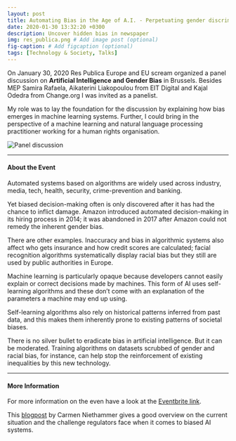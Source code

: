 ```yaml
---
layout: post
title: Automating Bias in the Age of A.I. - Perpetuating gender discrimination
date: 2020-01-30 13:32:20 +0300
description: Uncover hidden bias in newspaper
img: res_publica.png # Add image post (optional)
fig-caption: # Add figcaption (optional)
tags: [Technology & Society, Talks]
---
```



On January 30, 2020 Res Publica Europe and EU scream organized a panel discussion on **Artificial Intelligence and Gender Bias** in Brussels. Besides MEP Samira Rafaela, Aikaterini Liakopoulou from EIT Digital and Kajal Odedra from Change.org I was invited as a panelist.

My role was to lay the foundation for the discussion by explaining how bias emerges in machine learning systems. Further, I could bring in the perspective of a machine learning and natural language processing practitioner working for a human rights organisation.



![Panel discussion]({{site.baseurl}}/assets/img/bias_in_ai.png)



_ __ __



#### About the Event

Automated systems based on algorithms are widely used across  industry, media, tech, health, security, crime-prevention and banking.

Yet biased decision-making often is only discovered after it has had the  chance to inflict damage. Amazon introduced automated decision-making in its hiring process in 2014; it was abandoned in 2017 after Amazon could not remedy the inherent gender bias.

There are other examples.  Inaccuracy and bias in algorithmic systems also affect who gets  insurance and how credit scores are calculated; facial recognition  algorithms systematically display racial bias but they still are used by public authorities in Europe.

Machine learning is particularly  opaque because developers cannot easily explain or correct decisions  made by machines. This form of AI uses self-learning algorithms and  these don’t come with an explanation of the parameters a machine may end up using. 

Self-learning algorithms also rely on historical  patterns inferred from past data, and this makes them inherently prone  to existing patterns of societal biases.

There is no silver bullet to eradicate bias in artificial intelligence. But it can be moderated.  Training algorithms on datasets scrubbed of gender and racial bias, for  instance, can help stop the reinforcement of existing inequalities by  this new technology.

_______



#### More Information

For more information on the even have a look at the [Eventbrite link](https://www.eventbrite.com/e/automating-bias-in-the-age-of-ai-perpetuating-gender-discrimination-tickets-89023237901#).

This [blogpost](https://www.forbes.com/sites/carmenniethammer/2020/03/02/ai-bias-could-put-womens-lives-at-riska-challenge-for-regulators/#1ae0b0e534f2) by Carmen Niethammer gives a good overview on the current situation and the challenge regulators face when it comes to biased AI systems.